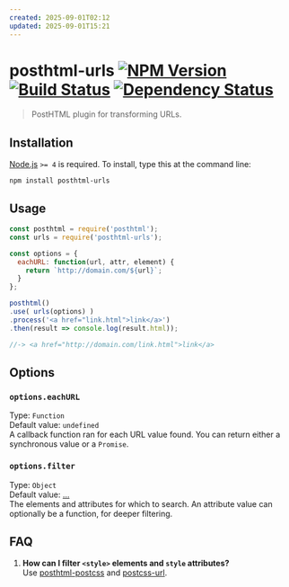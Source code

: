 ```yaml
---
created: 2025-09-01T02:12
updated: 2025-09-01T15:21
---
```

# posthtml-urls [![NPM Version][npm-image]][npm-url] [![Build Status][travis-image]][travis-url] [![Dependency Status][david-image]][david-url]
> PostHTML plugin for transforming URLs.


## Installation

[Node.js](http://nodejs.org/) `>= 4` is required. To install, type this at the command line:

```shell
npm install posthtml-urls
```


## Usage

```js
const posthtml = require('posthtml');
const urls = require('posthtml-urls');

const options = {
  eachURL: function(url, attr, element) {
    return `http://domain.com/${url}`;
  }	
};

posthtml()
.use( urls(options) )
.process('<a href="link.html">link</a>')
.then(result => console.log(result.html));

//-> <a href="http://domain.com/link.html">link</a>
```


## Options

### `options.eachURL`
Type: `Function`  
Default value: `undefined`  
A callback function ran for each URL value found. You can return either a synchronous value or a `Promise`.

### `options.filter`
Type: `Object`  
Default value: […](https://github.com/posthtml/posthtml-urls/blob/master/lib/defaultOptions.js#L5-L29)  
The elements and attributes for which to search. An attribute value can optionally be a function, for deeper filtering.


## FAQ
1. **How can I filter `<style>` elements and `style` attributes?**  
Use [posthtml-postcss](https://npmjs.com/posthtml-postcss) and [postcss-url](https://npmjs.com/postcss-url).


[npm-image]: https://img.shields.io/npm/v/posthtml-urls.svg
[npm-url]: https://npmjs.org/package/posthtml-urls
[travis-image]: https://img.shields.io/travis/posthtml/posthtml-urls.svg
[travis-url]: https://travis-ci.org/posthtml/posthtml-urls
[david-image]: https://img.shields.io/david/posthtml/posthtml-urls.svg
[david-url]: https://david-dm.org/posthtml/posthtml-urls